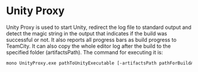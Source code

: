 # Unity Proxy

Unity Proxy is used to start Unity, redirect the log file to standard output and detect the magic string in the output that indicates if the build was successful or not. It also reports all progress bars as build progress to TeamCity. It can also copy the whole editor log after the build to the specified folder (artifactsPath). The command for executing it is:
```sh
mono UnityProxy.exe pathToUnityExecutable [-artifactsPath pathForBuildArtifacts]
```